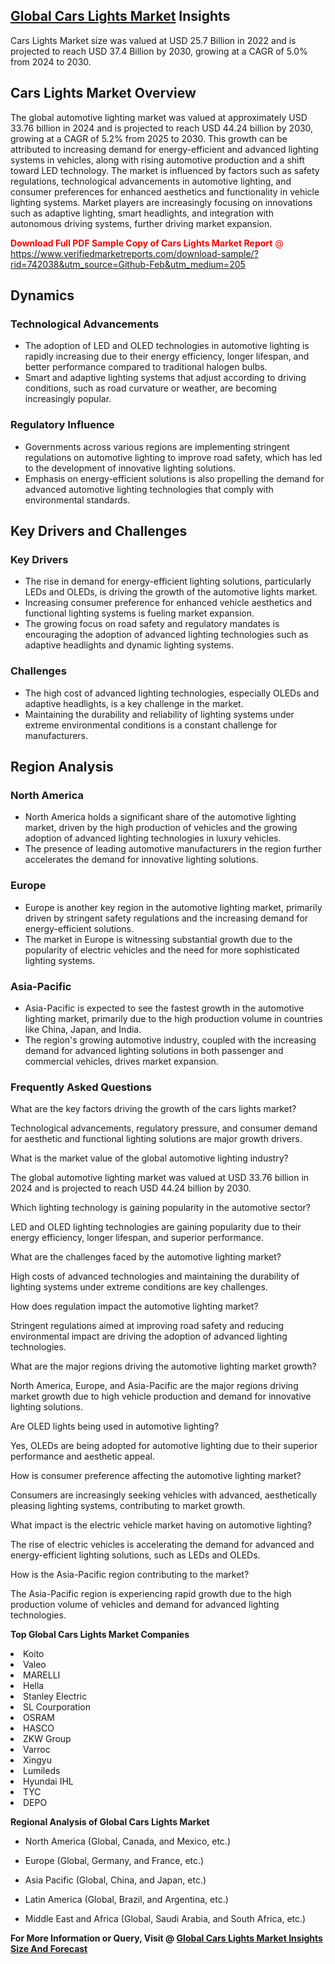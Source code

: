 <h2><a href="https://www.verifiedmarketreports.com/download-sample/?rid=742038&amp;utm_source=Github&amp;utm_medium=205" target="_blank">Global Cars Lights Market</a> Insights</h2><p>Cars Lights Market size was valued at USD 25.7 Billion in 2022 and is projected to reach USD 37.4 Billion by 2030, growing at a CAGR of 5.0% from 2024 to 2030.</p><p> <h2>Cars Lights Market Overview</h2> <p>The global automotive lighting market was valued at approximately USD 33.76 billion in 2024 and is projected to reach USD 44.24 billion by 2030, growing at a CAGR of 5.2% from 2025 to 2030. This growth can be attributed to increasing demand for energy-efficient and advanced lighting systems in vehicles, along with rising automotive production and a shift toward LED technology. The market is influenced by factors such as safety regulations, technological advancements in automotive lighting, and consumer preferences for enhanced aesthetics and functionality in vehicle lighting systems. Market players are increasingly focusing on innovations such as adaptive lighting, smart headlights, and integration with autonomous driving systems, further driving market expansion.</p> <p><p><span class=""><span style="color: #ff0000;"><strong>Download Full PDF Sample Copy of Cars Lights Market Report</strong> @ </span><a href="https://www.verifiedmarketreports.com/download-sample/?rid=742038&amp;utm_source=Github-Feb&amp;utm_medium=205" target="_blank">https://www.verifiedmarketreports.com/download-sample/?rid=742038&amp;utm_source=Github-Feb&amp;utm_medium=205</a></span></p></p> <h2>Dynamics</h2> <h3>Technological Advancements</h3> <ul> <li>The adoption of LED and OLED technologies in automotive lighting is rapidly increasing due to their energy efficiency, longer lifespan, and better performance compared to traditional halogen bulbs.</li> <li>Smart and adaptive lighting systems that adjust according to driving conditions, such as road curvature or weather, are becoming increasingly popular.</li> </ul> <h3>Regulatory Influence</h3> <ul> <li>Governments across various regions are implementing stringent regulations on automotive lighting to improve road safety, which has led to the development of innovative lighting solutions.</li> <li>Emphasis on energy-efficient solutions is also propelling the demand for advanced automotive lighting technologies that comply with environmental standards.</li> </ul> <h2>Key Drivers and Challenges</h2> <h3>Key Drivers</h3> <ul> <li>The rise in demand for energy-efficient lighting solutions, particularly LEDs and OLEDs, is driving the growth of the automotive lights market.</li> <li>Increasing consumer preference for enhanced vehicle aesthetics and functional lighting systems is fueling market expansion.</li> <li>The growing focus on road safety and regulatory mandates is encouraging the adoption of advanced lighting technologies such as adaptive headlights and dynamic lighting systems.</li> </ul> <h3>Challenges</h3> <ul> <li>The high cost of advanced lighting technologies, especially OLEDs and adaptive headlights, is a key challenge in the market.</li> <li>Maintaining the durability and reliability of lighting systems under extreme environmental conditions is a constant challenge for manufacturers.</li> </ul> <h2>Region Analysis</h2> <h3>North America</h3> <ul> <li>North America holds a significant share of the automotive lighting market, driven by the high production of vehicles and the growing adoption of advanced lighting technologies in luxury vehicles.</li> <li>The presence of leading automotive manufacturers in the region further accelerates the demand for innovative lighting solutions.</li> </ul> <h3>Europe</h3> <ul> <li>Europe is another key region in the automotive lighting market, primarily driven by stringent safety regulations and the increasing demand for energy-efficient solutions.</li> <li>The market in Europe is witnessing substantial growth due to the popularity of electric vehicles and the need for more sophisticated lighting systems.</li> </ul> <h3>Asia-Pacific</h3> <ul> <li>Asia-Pacific is expected to see the fastest growth in the automotive lighting market, primarily due to the high production volume in countries like China, Japan, and India.</li> <li>The region's growing automotive industry, coupled with the increasing demand for advanced lighting solutions in both passenger and commercial vehicles, drives market expansion.</li> </ul> <h3>Frequently Asked Questions</h3> <p>What are the key factors driving the growth of the cars lights market?</p> <p>Technological advancements, regulatory pressure, and consumer demand for aesthetic and functional lighting solutions are major growth drivers.</p> <p>What is the market value of the global automotive lighting industry?</p> <p>The global automotive lighting market was valued at USD 33.76 billion in 2024 and is projected to reach USD 44.24 billion by 2030.</p> <p>Which lighting technology is gaining popularity in the automotive sector?</p> <p>LED and OLED lighting technologies are gaining popularity due to their energy efficiency, longer lifespan, and superior performance.</p> <p>What are the challenges faced by the automotive lighting market?</p> <p>High costs of advanced technologies and maintaining the durability of lighting systems under extreme conditions are key challenges.</p> <p>How does regulation impact the automotive lighting market?</p> <p>Stringent regulations aimed at improving road safety and reducing environmental impact are driving the adoption of advanced lighting technologies.</p> <p>What are the major regions driving the automotive lighting market growth?</p> <p>North America, Europe, and Asia-Pacific are the major regions driving market growth due to high vehicle production and demand for innovative lighting solutions.</p> <p>Are OLED lights being used in automotive lighting?</p> <p>Yes, OLEDs are being adopted for automotive lighting due to their superior performance and aesthetic appeal.</p> <p>How is consumer preference affecting the automotive lighting market?</p> <p>Consumers are increasingly seeking vehicles with advanced, aesthetically pleasing lighting systems, contributing to market growth.</p> <p>What impact is the electric vehicle market having on automotive lighting?</p> <p>The rise of electric vehicles is accelerating the demand for advanced and energy-efficient lighting solutions, such as LEDs and OLEDs.</p> <p>How is the Asia-Pacific region contributing to the market?</p> <p>The Asia-Pacific region is experiencing rapid growth due to the high production volume of vehicles and demand for advanced lighting technologies.</p> </p><p><strong>Top Global Cars Lights Market Companies</strong></p><div data-test-id=""><p><li>Koito</li><li> Valeo</li><li> MARELLI</li><li> Hella</li><li> Stanley Electric</li><li> SL Courporation</li><li> OSRAM</li><li> HASCO</li><li> ZKW Group</li><li> Varroc</li><li> Xingyu</li><li> Lumileds</li><li> Hyundai IHL</li><li> TYC</li><li> DEPO</li></p><div><strong>Regional Analysis of&nbsp;Global Cars Lights Market</strong></div><ul><li dir="ltr"><p dir="ltr">North America&nbsp;(Global, Canada, and Mexico, etc.)</p></li><li dir="ltr"><p dir="ltr">Europe (Global, Germany, and France, etc.)</p></li><li dir="ltr"><p dir="ltr">Asia Pacific&nbsp;(Global, China, and Japan, etc.)</p></li><li dir="ltr"><p dir="ltr">Latin America&nbsp;(Global, Brazil, and Argentina, etc.)</p></li><li dir="ltr">Middle East and Africa&nbsp;(Global, Saudi Arabia, and South Africa, etc.)</li></ul><p><strong>For More Information or Query, Visit @&nbsp;</strong><strong><a href="https://www.verifiedmarketreports.com/product/cars-lights-market/?utm_source=Github&amp;utm_medium=205" target="_blank">Global Cars Lights Market Insights Size And Forecast</a></strong></p></div>
